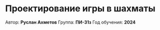 # Проектирование игры в шахматы

Автор: **Руслан Ахметов**
Группа: **ПИ-31з**
Год обучения: **2024**
